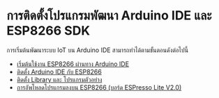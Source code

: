 # การติดตั้งโปรแกรมพัฒนา Arduino IDE และ ESP8266 SDK

การเริ่มต้นพัฒนาระบบ IoT บน Arduino IDE สามารถทำได้ตามขั้นตอนดังต่อไปนี้

  * [เริ่มต้นใช้งาน ESP8266 ผ่านทาง Arduino IDE](README.md)
  * [ติดตั้ง Arduino IDE กับ ESP8266](esp8266-getting-started-setup-and-flash.md)
  * [ติดตั้ง Library และ โปรแกรมตัวอย่าง](install-example-and-library.md)
  * [การอัพโหลดโปรแกรมลงบน ESP8266 (บอร์ด ESPresso Lite V2.0)](02__flash___esp8266__espresso_lite_v20.md)